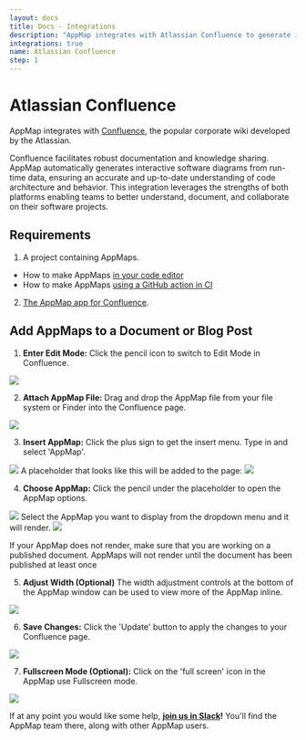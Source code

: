 ```yaml
---
layout: docs
title: Docs - Integrations
description: "AppMap integrates with Atlassian Confluence to generate interactive software diagrams from run-time data, enhancing documentation and collaboration on software projects."
integrations: true
name: Atlassian Confluence
step: 1
---
```


# Atlassian Confluence

AppMap integrates with [Confluence](https://www.atlassian.com/software/confluence), the popular corporate wiki developed by the Atlassian.

Confluence facilitates robust documentation and knowledge sharing. AppMap automatically generates interactive software diagrams from run-time data, ensuring an accurate and up-to-date understanding of code architecture and behavior. This integration leverages the strengths of both platforms enabling teams to better understand, document, and collaborate on their software projects.

## Requirements

1. A project containing AppMaps.
  - How to make AppMaps [in your code editor](/docs/setup-appmap-in-your-code-editor/)
  - How to make AppMaps [using a GitHub action in CI](/docs/setup-appmap-in-ci/) 
2. [The AppMap app for Confluence](https://marketplace.atlassian.com/apps/1233075/appmap-for-confluence). 

## Add AppMaps to a Document or Blog Post

1. **Enter Edit Mode:** Click the pencil icon to switch to Edit Mode in Confluence.
  <img class="video-screenshot" src="/assets/img/enter-edit-mode.png"/> 

2. **Attach AppMap File:** Drag and drop the AppMap file from your file system or Finder into the Confluence page.
  <img class="video-screenshot" src="/assets/img/drag-and-drop-appmap.webp"/> 

3. **Insert AppMap:** Click the plus sign to get the insert menu. Type in and select 'AppMap'.
  <img class="video-screenshot" src="/assets/img/insert-appmap.webp"/> 
  A placeholder that looks like this will be added to the page: 
  <img class="video-screenshot" src="/assets/img/appmap-placeholder-confluence.png"/>

4. **Choose AppMap:** Click the pencil under the placeholder to open the AppMap options.
  <img class="video-screenshot" src="/assets/img/edit-menu-confluence.png"/>
   Select the AppMap you want to display from the dropdown menu and it will render.
  <img class="video-screenshot" src="/assets/img/select-an-appmap-confluence.webp"/>
    <p class="alert alert-info">  If your AppMap does not render, make sure that you are working on a published document. AppMaps will not render until the document has been published at least once</p>

5. **Adjust Width (Optional)** The width adjustment controls at the bottom of the AppMap window can be used to view more of the AppMap inline.
  <img class="video-screenshot" src="/assets/img/width-adjustments-confluence.png"/>

6. **Save Changes:** Click the 'Update' button to apply the changes to your Confluence page.
  <img class="video-screenshot" src="/assets/img/update-button-confluence.png"/>

7. **Fullscreen Mode (Optional):** Click on the 'full screen' icon in the AppMap use Fullscreen mode.
  <img class="video-screenshot" src="/assets/img/full-screen-control-confluence.png"/>
    <p class="alert alert-info"> If at any point you would like some help, <strong><a href="/slack">join us in Slack</a>!</strong> You'll find the AppMap team there, along with other AppMap users.</p>

